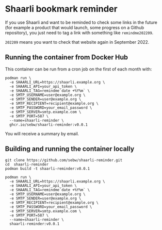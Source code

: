 # Shaarli bookmark reminder

If you use Shaarli and want to be reminded to check some links in the future (for example a product that would launch, some progress on a Github repository), you just need to tag a link with something like `remindme202209`.

`202209` means you want to check that website again in September 2022.

## Running the container from Docker Hub

This container can be run from a cron job on the first of each month with:

```
podman run \
  -e SHAARLI_URL=https://shaarli.example.org \
  -e SHAARLI_API=your_api_token \
  -e SHAARLI_TAG=remindme`date +%Y%m` \
  -e SMTP_USERNAME=user@example.org \
  -e SMTP_SENDER=user@example.org \
  -e SMTP_RECIPIENT=recipient@example.org \
  -e SMTP_PASSWORD=your_email_password \
  -e SMTP_SERVER=smtp.example.com \
  -e SMTP_PORT=587 \
  --name=shaarli-reminder \
  ghcr.io/sebw/shaarli-reminder:v0.0.1
```

You will receive a summary by email.

## Building and running the container locally

```
git clone https://github.com/sebw/shaarli-reminder.git
cd  shaarli-reminder
podman build -t shaarli-reminder:v0.0.1
```

```
podman run \
  -e SHAARLI_URL=https://shaarli.example.org \
  -e SHAARLI_API=your_api_token \
  -e SHAARLI_TAG=remindme`date +%Y%m` \
  -e SMTP_USERNAME=user@example.org \
  -e SMTP_SENDER=user@example.org \
  -e SMTP_RECIPIENT=recipient@example.org \
  -e SMTP_PASSWORD=your_email_password \
  -e SMTP_SERVER=smtp.example.com \
  -e SMTP_PORT=587 \
  --name=shaarli-reminder \
  shaarli-reminder:v0.0.1
```
